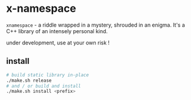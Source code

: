 # x-namespace

`xnamespace` - a riddle wrapped in a mystery, shrouded in an enigma. It's a C++ library of an intensely personal kind.

under development, use at your own risk !

## install
```zsh
# build static library in-place
./make.sh release
# and / or build and install
./make.sh install <prefix>
```
